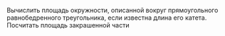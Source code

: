 Вычислить площадь окружности, описанной вокруг прямоугольного равнобедренного треугольника, если известна длина его катета. Посчитать площадь закрашенной части
